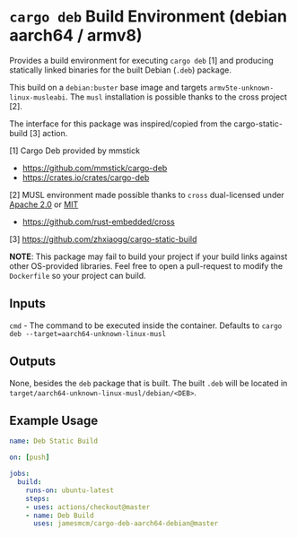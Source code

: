 # `cargo deb` Build Environment (debian aarch64 / armv8)

Provides a build environment for executing `cargo deb` [1] and producing statically linked binaries for the built Debian (`.deb`) package.

This build on a `debian:buster` base image and targets `armv5te-unknown-linux-musleabi`. The `musl` installation is possible thanks to the cross project [2].

The interface for this package was inspired/copied from the cargo-static-build [3] action.

[1] Cargo Deb provided by mmstick
- https://github.com/mmstick/cargo-deb
- https://crates.io/crates/cargo-deb

[2] MUSL environment made possible thanks to `cross` dual-licensed under [Apache 2.0](https://github.com/rust-embedded/cross/blob/master/LICENSE-APACHE) or [MIT](https://github.com/rust-embedded/cross/blob/master/LICENSE-MIT)
- https://github.com/rust-embedded/cross

[3] https://github.com/zhxiaogg/cargo-static-build

**NOTE**: This package may fail to build your project if your build links against other OS-provided libraries. Feel free to open a pull-request to modify the `Dockerfile` so your project can build.

## Inputs

`cmd` - The command to be executed inside the container. Defaults to `cargo deb --target=aarch64-unknown-linux-musl`

## Outputs

None, besides the `deb` package that is built. The built `.deb` will be located in `target/aarch64-unknown-linux-musl/debian/<DEB>`.

## Example Usage

```yaml
name: Deb Static Build

on: [push]

jobs:
  build:
    runs-on: ubuntu-latest
    steps:
    - uses: actions/checkout@master
    - name: Deb Build
      uses: jamesmcm/cargo-deb-aarch64-debian@master
```

